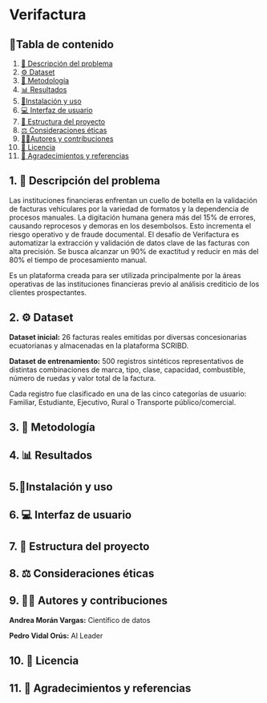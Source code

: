 # Verifactura
## 📑Tabla de contenido

1. [📂 Descripción del problema](#1---descripción-del-problema)
2. [⚙️ Dataset](#2---dataset)
3.  [🤖 Metodología](#3---metodología)
4. [📊 Resultados](#4---resultados)
5. [🔑Instalación y uso](#5---instalación-y-uso)
6. [💻 Interfaz de usuario](#6---interfaz-de-usuario)
7. [🔩 Estructura del proyecto](#7---estructura-del-proyecto)
8. [⚖ Consideraciones éticas](#8---consideraciones-éticas)
9. [🧑‍💻Autores y contribuciones](#9---autores-y-contribuciones)
10. [📜 Licencia](#10---licencia)
11. [🤝 Agradecimientos y referencias](#11---agradecimientos-y-referencias)

## 1. 📂 Descripción del problema

Las instituciones financieras enfrentan un cuello de botella en la validación de facturas vehiculares por la variedad de formatos y la dependencia de procesos manuales.
La digitación humana genera más del 15% de errores, causando reprocesos y demoras en los desembolsos. Esto incrementa el riesgo operativo y de fraude documental.
El desafío de Verifactura es automatizar la extracción y validación de datos clave de las facturas con alta precisión. Se busca alcanzar un 90% de exactitud y reducir en más del 80% el tiempo de procesamiento manual.

Es un plataforma creada para ser utilizada principalmente por la áreas operativas de las instituciones financieras previo al análisis crediticio de los clientes prospectantes.

## 2. ⚙️ Dataset

**Dataset inicial:** 26 facturas reales emitidas por diversas concesionarias ecuatorianas y almacenadas en la plataforma SCRIBD.

**Dataset de entrenamiento:** 500 registros sintéticos representativos de distintas combinaciones de marca, tipo, clase, capacidad, combustible, número de ruedas y valor total de la factura.

Cada registro fue clasificado en una de las cinco categorías de usuario: Familiar, Estudiante, Ejecutivo, Rural o Transporte público/comercial.

## 3. 🤖 Metodología
## 4. 📊 Resultados
## 5.🔑Instalación y uso
## 6. 💻 Interfaz de usuario
## 7. 🔩 Estructura del proyecto
## 8. ⚖ Consideraciones éticas
## 9. 🧑‍💻 Autores y contribuciones

**Andrea Morán Vargas:** Científico de datos

**Pedro Vidal Orús:** AI Leader

## 10. 📜 Licencia
## 11. 🤝 Agradecimientos y referencias
